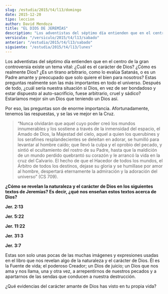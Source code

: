 ```yaml
---
slug: /estudia/2015/t4/l13/domingo
date: 2015-12-20
tipo: leccion
author: David Mendoza
title: "EL DIOS DE JEREMÍAS"
description: "Los adventistas del séptimo día entienden que en el centro de la gran  controversia existe un tema vital: ¿Cuál es el carácter de Dios? ¿Cómo es  realmente Dios? ¿Es un tirano arbitrario, como lo evalúa Satanás, o es un  Padre amante y preocupado que solo quiere el bien..."
versiculo: "/versiculo/2015/t4/l13/sabado"
anterior: "/estudia/2015/t4/l13/sabado"
siguiente: "/estudia/2015/t4/l13/lunes"
---
```


Los adventistas del séptimo día entienden que en el centro de la gran controversia existe un tema vital: ¿Cuál es el carácter de Dios? ¿Cómo es realmente Dios? ¿Es un tirano arbitrario, como lo evalúa Satanás, o es un Padre amante y preocupado que solo quiere el bien para nosotros? Estas preguntas realmente son las más importantes en todo el universo. Después de todo, ¿cuál sería nuestra situación si Dios, en vez de ser bondadoso y estar dispuesto al auto-sacrificio, fuese arbitrario, cruel y sádico? Estaríamos mejor sin un Dios que teniendo un Dios así.

Por eso, las preguntas son de enorme importancia. Afortunadamente, tenemos las respuestas, y se las ve mejor en la Cruz.

> “Nunca olvidarán que aquel cuyo poder creó los mundos innumerables y los sostiene a través de la inmensidad del espacio, el Amado de Dios, la Majestad del cielo, aquel a quien los querubines y los serafines resplandecientes se deleitan en adorar, se humilló para levantar al hombre caído; que llevó la culpa y el oprobio del pecado, y sintió el ocultamiento del rostro de su Padre, hasta que la maldición de un mundo perdido quebrantó su corazón y le arrancó la vida en la cruz del Calvario. El hecho de que el Hacedor de todos los mundos, el Árbitro de todos los destinos, dejase su gloria y se humillase por amor al hombre, despertará eternamente la admiración y la adoración del universo” (CS 709).

**¿Cómo se revelan la naturaleza y el carácter de Dios en los siguientes textos de Jeremías? Es decir, ¿qué nos enseñan estos textos acerca de Dios?**

**Jer. 2:13**

**Jer. 5:22**

**Jer. 11:22**

**Jer. 31:3**

**Jer. 3:7**

Estas son solo unas pocas de las muchas imágenes y expresiones usadas en el libro que nos revelan algo de la naturaleza y el carácter de Dios. Él es la Fuente de vida; el poderoso Creador; un Dios de juicio; un Dios que nos ama y nos llama, una y otra vez, a arrepentirnos de nuestros pecados y a apartarnos de las sendas que conducen a nuestra destrucción.

¿Qué evidencias del carácter amante de Dios has visto en tu propia vida?
